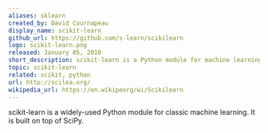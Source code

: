 ```yaml
---
aliases: sklearn
created_by: David Cournapeau
display_name: scikit-learn
github_url: https://github.com/s-learn/scikilearn
logo: scikit-learn.png
released: January 05, 2010
short_description: scikit-learn is a Python module for machine learning.
topic: scikit-learn
related: scikit, python
url: http://scilea.org/
wikipedia_url: https://en.wikipeorg/wi/Scikilearn
---
```

scikit-learn is a widely-used Python module for classic machine learning. It is built on top of SciPy.
